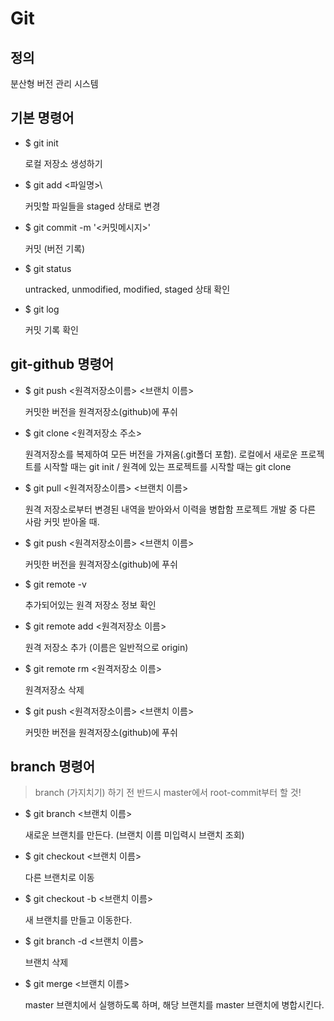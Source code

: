 # Git



## 정의

분산형 버전 관리 시스템



## 기본 명령어

- $ git init

  로컬 저장소 생성하기	

  

- $ git add <파일명>\

  커밋할 파일들을 staged 상태로 변경	

  

- $ git commit -m '<커밋메시지>'

  커밋 (버전 기록)	

  

- $ git status

  untracked, unmodified, modified, staged 상태 확인

  

- $ git log

  커밋 기록 확인



## git-github 명령어



- $ git push <원격저장소이름> <브랜치 이름>

  커밋한 버전을 원격저장소(github)에 푸쉬

  

- $ git clone <원격저장소 주소>

  원격저장소를 복제하여 모든 버전을 가져옴(.git폴더 포함).
  로컬에서 새로운 프로젝트를 시작할 때는 git init / 원격에 있는 프로젝트를 시작할 때는 git clone

  

- $ git pull <원격저장소이름> <브랜치 이름>

  원격 저장소로부터 변경된 내역을 받아와서 이력을 병합함
  프로젝트 개발 중 다른 사람 커밋 받아올 때.

  

- $ git push <원격저장소이름> <브랜치 이름>

  커밋한 버전을 원격저장소(github)에 푸쉬

  

- $ git remote -v

  추가되어있는 원격 저장소 정보 확인

  

- $ git remote add <원격저장소 이름> <url>

  원격 저장소 추가 (이름은 일반적으로 origin)

  

- $ git remote rm <원격저장소 이름>

  원격저장소 삭제

  

- $ git push <원격저장소이름> <브랜치 이름>

  커밋한 버전을 원격저장소(github)에 푸쉬



## branch 명령어

> branch (가지치기) 하기 전 반드시 master에서 root-commit부터 할 것!



- $ git branch <브랜치 이름>

  새로운 브랜치를 만든다. (브랜치 이름 미입력시 브랜치 조회)

  

- $ git checkout <브랜치 이름>

  다른 브랜치로 이동

  

- $ git checkout -b <브랜치 이름>

  새 브랜치를 만들고 이동한다.

  

- $ git branch -d <브랜치 이름>

  브랜치 삭제

  

- $ git merge <브랜치 이름>

  master 브랜치에서 실행하도록 하며, 해당 브랜치를 master 브랜치에 병합시킨다.

